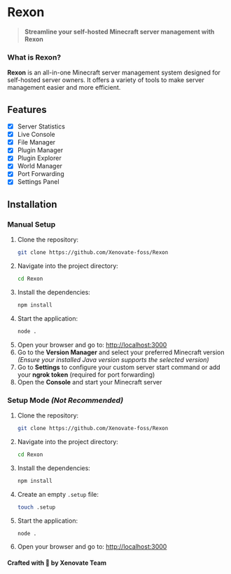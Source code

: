 
# Rexon
> **Streamline your self-hosted Minecraft server management with Rexon**

### What is Rexon?
**Rexon** is an all-in-one Minecraft server management system designed for self-hosted server owners. It offers a variety of tools to make server management easier and more efficient.

## Features
- [x] Server Statistics  
- [x] Live Console  
- [x] File Manager  
- [x] Plugin Manager  
- [x] Plugin Explorer  
- [x] World Manager  
- [x] Port Forwarding  
- [x] Settings Panel  

## Installation

### Manual Setup
1. Clone the repository:  
   ```bash
   git clone https://github.com/Xenovate-foss/Rexon
   ```
2. Navigate into the project directory:  
   ```bash
   cd Rexon
   ```
3. Install the dependencies:  
   ```bash
   npm install
   ```
4. Start the application:  
   ```bash
   node .
   ```
5. Open your browser and go to: [http://localhost:3000](http://localhost:3000)  
6. Go to the **Version Manager** and select your preferred Minecraft version  
   *(Ensure your installed Java version supports the selected version)*  
7. Go to **Settings** to configure your custom server start command or add your **ngrok token** (required for port forwarding)  
8. Open the **Console** and start your Minecraft server

### Setup Mode *(Not Recommended)*
1. Clone the repository:  
   ```bash
   git clone https://github.com/Xenovate-foss/Rexon
   ```
2. Navigate into the project directory:  
   ```bash
   cd Rexon
   ```
3. Install the dependencies:  
   ```bash
   npm install
   ```
4. Create an empty `.setup` file:  
   ```bash
   touch .setup
   ```
5. Start the application:  
   ```bash
   node .
   ```
6. Open your browser and go to: [http://localhost:3000](http://localhost:3000)

#### Crafted with 💖 by Xenovate Team 
